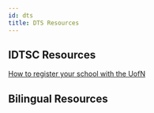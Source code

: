```yaml
---
id: dts
title: DTS Resources
---
```


## IDTSC Resources

[How to register your school with the UofN](../assets/English_-_UofN_WebApp_Instructions_Jan_2019.pdf)


## Bilingual Resources




